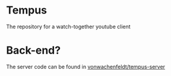 # Tempus
The repository for a watch-together youtube client

# Back-end?
The server code can be found in [vonwachenfeldt/tempus-server](https://github.com/vonwachenfeldt/tempus-server)
